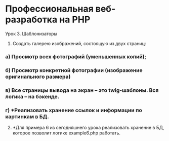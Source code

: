 ﻿# Профессиональная веб-разработка на PHP
Урок 3. Шаблонизаторы

1. Создать галерею изображений, состоящую из двух страниц:

### а) Просмотр всех фотографий (уменьшенных копий);

### б) Просмотр конкретной фотографии (изображение оригинального размера)

### в) Все страницы вывода на экран – это twig-шаблоны. Вся логика – на бэкенде.

### г) *Реализовать хранение ссылок и информации по картинкам в БД.

2. *Для примера 6 из сегодняшнего урока реализовать хранение в БД, которое позволит логике example6.php работать.